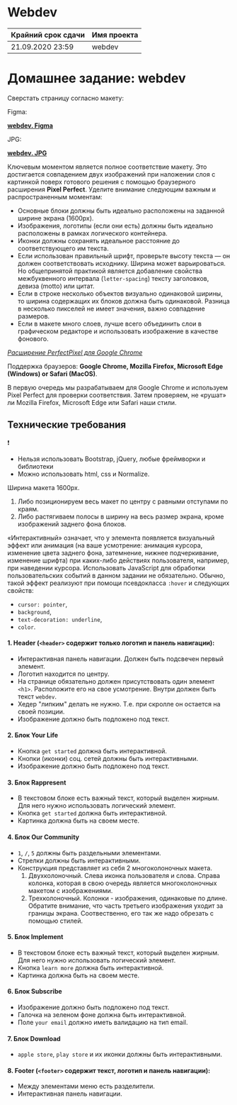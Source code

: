# Webdev

| Крайний срок сдачи | Имя проекта |
|--------------------|-------------|
| 21.09.2020 23:59 | webdev |


# Домашнее задание: webdev

Сверстать страницу согласно макету:

Figma:

**[webdev. Figma](https://www.figma.com/file/EWG64LHNWmdi51cY0W1kqt/phototime?node-id=9%3A13)**

JPG:

**[webdev. JPG](https://github.com/rolling-scopes-school/tasks/blob/master/tasks/markups/level-1/webdev/webdev.jpg)**

Ключевым моментом является полное соответствие макету. Это достигается совпадением двух изображений при наложении слоя с картинкой поверх готового решения с помощью браузерного расширения **Pixel Perfect**. Уделите внимание следующим важным и распространенным моментам:

- Основные блоки должны быть идеально расположены на заданной ширине экрана (1600px).
- Изображения, логотипы (если они есть) должны быть идеально расположены в рамках логического контейнера.
- Иконки должны сохранять идеальное расстояние до соответствующего им текста.
- Если использован правильный шрифт, проверьте высоту текста — он должен соответствовать исходнику. Ширина может варьироваться. Но общепринятой практикой является добавление свойства межбуквенного интервала (`letter-spacing`) тексту заголовков, девиза (motto) или цитат.
- Если в строке несколько объектов визуально одинаковой ширины, то ширина содержащих их блоков должна быть одинаковой. Разница в несколько пикселей не имеет значения, важно совпадение размеров.
- Если в макете много слоев, лучше всего объединить слои в графическом редакторе и использовать изображение в качестве фонового.

*[Расширение PerfectPixel для Google Chrome](https://chrome.google.com/webstore/detail/perfectpixel-by-welldonec/dkaagdgjmgdmbnecmcefdhjekcoceebi?hl=en)*

Поддержка браузеров: **Google Chrome, Mozilla Firefox, Microsoft Edge (Windows) or Safari (MacOS)**.

В первую очередь мы разрабатываем для Google Chrome и используем Pixel Perfect для проверки соответствия. Затем проверяем, не «рушат» ли Mozilla Firefox, Microsoft Edge или Safari наши стили.

## Технические требования

❗
 - Нельзя использовать Bootstrap, jQuery, любые фреймворки и библиотеки
 - Можно использовать html, css и Normalize.

Ширина макета 1600px.
1. Либо позиционируем весь макет по центру с равными отступами по краям.
2. Либо растягиваем полосы в ширину на весь размер экрана, кроме изображений заднего фона блоков. 

«Интерактивный» означает, что у элемента появляется визуальный эффект или анимация (на ваше усмотрение: анимация курсора, изменение цвета заднего фона, затемнение, нижнее подчеркивание, изменение шрифта) при каких-либо действиях пользователя, например, при наведении курсора. Использовать JavaScript для обработки пользовательских событий в данном задании не обязательно. Обычно, такой эффект реализуют при помощи псевдокласса `:hover` и следующих свойств:
- `cursor: pointer`,
- `background`,
- `text-decoration: underline`,
- `color`.


#### 1. **Header** (`<header>` содержит только логотип и панель навигации):
- Интерактивная панель навигации. Должен быть подсвечен первый элемент.
- Логотип находится по центру.
- На странице обязательно должен присутствовать один элемент `<h1>`. Расположите его на свое усмотрение. Внутри должен быть текст `webdev`.
- Хедер "липким" делать не нужно. Т.е. при скролле он остается на своей позиции.
- Изображение должно быть подложено под текст.


#### 2. Блок **Your Life**
- Кнопка `get started` должна быть интерактивной.
- Кнопки (иконки) соц. сетей должны быть интерактивными.
- Изображение должно быть подложено под текст.


#### 3. Блок **Rappresent**
- В текстовом блоке есть важный текст, который выделен жирным. Для него нужно использовать логический элемент.
- Кнопка `get started` должна быть интерактивной.
- Картинка должна быть на своем месте.
  
  
#### 4. Блок **Our Community**
- `1`, `/`, `5` должны быть раздельными элементами.
- Стрелки должны быть интерактивными.
- Конструкция представляет из себя 2 многоколоночных макета.
  1. Двухколоночный. Слева иконка пользователя и слова. Справа колонка, которая в свою очередь является многоколоночных макетом с изображениями.
  2. Трехколоночный. Колонки - изображения, одинаковые по длине. Обратите внимание, что часть третьего изображения уходит за границы экрана. Соотвественно, его так же надо обрезать с помощью стилей.
  
  
#### 5. Блок **Implement**
- В текстовом блоке есть важный текст, который выделен жирным. Для него нужно использовать логический элемент.
- Кнопка `learn more` должна быть интерактивной.
- Картинка должна быть на своем месте.
  
  
#### 6. Блок **Subscribe**
- Изображение должно быть подложено под текст.
- Галочка на зеленом фоне должна быть интерактивной.
- Поле `your email` должно иметь валидацию на тип email.


#### 7. Блок **Download**
- `apple store`, `play store` и их иконки должны быть интерактивными.


#### 8. **Footer** (`<footer>` содержит текст, логотип и панель навигации):
- Между элементами меню есть разделители. 
- Интерактивная панель навигации.
